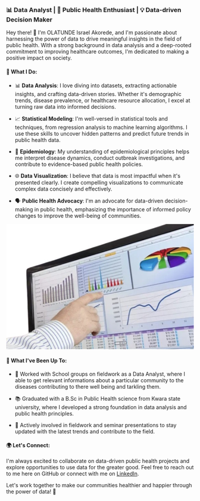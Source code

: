 ### 📊 Data Analyst | 🏥 Public Health Enthusiast | 💡 Data-driven Decision Maker

Hey there! 👋 I'm OLATUNDE Israel Akorede, and I'm passionate about harnessing the power of data to drive meaningful insights in the field of public health. With a strong background in data analysis and a deep-rooted commitment to improving healthcare outcomes, I'm dedicated to making a positive impact on society.

#### 🚀 What I Do:

- 📊 **Data Analysis**: I love diving into datasets, extracting actionable insights, and crafting data-driven stories. Whether it's demographic trends, disease prevalence, or healthcare resource allocation, I excel at turning raw data into informed decisions.

- 📈 **Statistical Modeling**: I'm well-versed in statistical tools and techniques, from regression analysis to machine learning algorithms. I use these skills to uncover hidden patterns and predict future trends in public health data.

- 🧬 **Epidemiology**: My understanding of epidemiological principles helps me interpret disease dynamics, conduct outbreak investigations, and contribute to evidence-based public health policies.

- 🌐 **Data Visualization**: I believe that data is most impactful when it's presented clearly. I create compelling visualizations to communicate complex data concisely and effectively.

- 🗣️ **Public Health Advocacy**: I'm an advocate for data-driven decision-making in public health, emphasizing the importance of informed policy changes to improve the well-being of communities.

![Data Analysis](assets/img/Data_Analysis.jpg)

#### 💼 What I've Been Up To:

- 🏥 Worked with School groups on fieldwork as a Data Analyst, where I able to get relevant informations about a particular community to the diseases contributing to there well being and tarkling them.

- 📚 Graduated with a B.Sc in Public Health science from Kwara state university, where I developed a strong foundation in data analysis and public health principles.

- 📢 Actively involved in fieldwork and seminar presentations to stay updated with the latest trends and contribute to the field.

#### 🌍 Let's Connect:

I'm always excited to collaborate on data-driven public health projects and explore opportunities to use data for the greater good. Feel free to reach out to me here on GitHub or connect with me on [LinkedIn](https://www.linkedin.com/in/olatunde-israel-akorede).

Let's work together to make our communities healthier and happier through the power of data! 🌟
